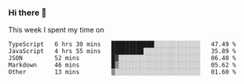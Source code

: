 ### Hi there 👋

<!--
**qiruohan/qiruohan** is a ✨ _special_ ✨ repository because its `README.md` (this file) appears on your GitHub profile.

Here are some ideas to get you started:

- 🔭 I’m currently working on ...
- 🌱 I’m currently learning ...
- 👯 I’m looking to collaborate on ...
- 🤔 I’m looking for help with ...
- 💬 Ask me about ...
- 📫 How to reach me: ...
- 😄 Pronouns: ...
- ⚡ Fun fact: ...
-->

This week I spent my time on 
<!--START_SECTION:waka-->

```text
TypeScript   6 hrs 30 mins   ████████████░░░░░░░░░░░░░   47.49 %
JavaScript   4 hrs 55 mins   █████████░░░░░░░░░░░░░░░░   35.89 %
JSON         52 mins         █▓░░░░░░░░░░░░░░░░░░░░░░░   06.40 %
Markdown     46 mins         █▒░░░░░░░░░░░░░░░░░░░░░░░   05.62 %
Other        13 mins         ▒░░░░░░░░░░░░░░░░░░░░░░░░   01.60 %
```

<!--END_SECTION:waka-->
